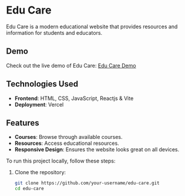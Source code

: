 # Edu Care

Edu Care is a modern educational website that provides resources and information for students and educators.

## Demo

Check out the live demo of Edu Care: [Edu Care Demo](https://edu-care-three.vercel.app/)

## Technologies Used

- **Frontend**: HTML, CSS, JavaScript, Reactjs & Vite
- **Deployment**: Vercel

## Features

- **Courses**: Browse through available courses.
- **Resources**: Access educational resources.
- **Responsive Design**: Ensures the website looks great on all devices.


To run this project locally, follow these steps:

1. Clone the repository:
   ```bash
   git clone https://github.com/your-username/edu-care.git
   cd edu-care
